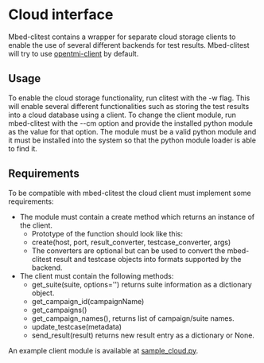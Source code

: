 # Cloud interface
Mbed-clitest contains a wrapper for separate cloud storage clients to
enable the use of several different backends for test results.
Mbed-clitest will try to use
[opentmi-client](https://github.com/OpenTMI/opentmi-client-python)
by default.

## Usage
To enable the cloud storage functionality, run clitest with
the -w flag. This will enable several different functionalities
such as storing the test results into a cloud database using a client.
To change the client module, run mbed-clitest with the --cm option
and provide the installed python module as the value for that option.
The module must be a valid python module and it must be installed
into the system so that the python module loader is able to find it.

## Requirements
To be compatible with mbed-clitest the cloud client must
implement some requirements:
* The module must contain a create method which returns
an instance of the client.
    * Prototype of the function should look like this:
    * create(host, port, result_converter, testcase_converter, args)
    * The converters are optional but can be used to convert
    the mbed-clitest result and testcase objects into formats
    supported by the backend.
* The client must contain the following methods: 
    * get_suite(suite, options='') returns suite information
    as a dictionary object.
    * get_campaign_id(campaignName)
    * get_campaigns()
    * get_campaign_names(), returns list of campaign/suite names.
    * update_testcase(metadata)
    * send_result(result) returns new result entry as
    a dictionary or None.

An example client module is available at
[sample_cloud.py](../examples/sample_cloud.py).
